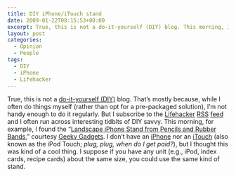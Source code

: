 ```yaml
---
title: DIY iPhone/iTouch stand
date: 2009-01-22T08:15:53+00:00
excerpt: True, this is not a do-it-yourself (DIY) blog. This morning, I found the “Landscape iPhone Stand from Pencils and Rubber Bands,” courtesy Geeky Gadgets.
layout: post
categories:
  - Opinion
  - People
tags:
  - DIY
  - iPhone
  - Lifehacker
---
```


True, this is not a [do-it-yourself (DIY)](http://www.google.ca/search?source=ig&hl=en&rlz=&=&q=do-it-yourself+DIY&btnG=Google+Search&meta=lr%3D) blog. That&#8217;s mostly because, while I often do things myself (rather than opt for a pre-packaged solution), I&#8217;m not handy enough to do it regularly. But I subscribe to the [Lifehacker](http://lifehacker.com/) [RSS](<http://en.wikipedia.org/wiki/RSS_(file_format)>) [feed](http://lifehacker.com/index.xml) and I often run across interesting tidbits of DIY savvy. This morning, for example, I found the &#8220;[Landscape iPhone Stand from Pencils and Rubber Bands](http://lifehacker.com/5136883/create-a-landscape-iphone-stand-from-pencils-and-rubber-bands),&#8221; courtesy [Geeky Gadgets](http://www.geeky-gadgets.com/?p=9620). I don&#8217;t have an [iPhone](http://www.apple.com/ca/iphone/) nor an [iTouch](http://www.apple.com/ca/ipodtouch/) (also known as the iPod Touch; _plug, plug, when do I get paid?_), but I thought this was kind of a cool thing. I suppose if you have any unit (e.g., iPod, index cards, recipe cards) about the same size, you could use the same kind of stand.
